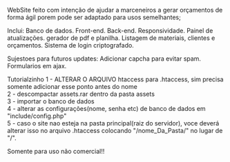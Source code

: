 WebSite feito com intenção de ajudar a marceneiros a gerar orçamentos de forma ágil porem pode ser adaptado para usos semelhantes;

Inclui:
  Banco de dados.
  Front-end.
  Back-end.
  Responsividade.
  Painel de atualizações.
  gerador de pdf e planilha.
  Listagem de materiais, clientes e orçamentos.
  Sistema de login criptografado.

Sujestoes para futuros updates:
  Adicionar capcha para evitar spam.
  Formularios em ajax.
  

Tutorialzinho
  1 - ALTERAR O ARQUIVO htaccess para .htaccess, sim precisa somente adicionar esse ponto antes do nome <br>
  2 - descompactar assets.rar dentro da pasta assets <br>
  3 - importar o banco de dados <br>
  4 - alterar as configurações(nome, senha etc) de banco de dados em "include/config.php" <br>
  5 - caso o site nao esteja na pasta principal(raiz do servidor), voce deverá alterar isso no arquivo .htaccess colocando "/nome_Da_Pasta/" no lugar de "/".


Somente para uso não comercial!!

